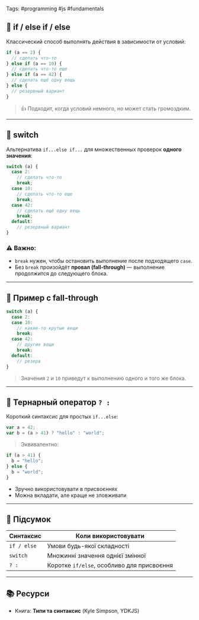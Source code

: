 Tags: #programming #js #fundamentals

## 🧠 if / else if / else

Классический способ выполнять действия в зависимости от условий:

```js
if (a == 2) {
  // сделать что-то
} else if (a == 10) {
  // сделать что-то еще
} else if (a == 42) {
  // сделать ещё одну вещь
} else {
  // резервный вариант
}
```

> 👍 Подходит, когда условий немного, но может стать громоздким.

---

## 🧩 switch

Альтернатива `if...else if...` для множественных проверок **одного значения**:

```js
switch (a) {
  case 2:
    // сделать что-то
    break;
  case 10:
    // сделать что-то еще
    break;
  case 42:
    // сделать ещё одну вещь
    break;
  default:
    // резервный вариант
}
```

### ⚠️ Важно:

- `break` нужен, чтобы остановить выполнение после подходящего `case`.
- Без `break` произойдёт **провал (fall-through)** — выполнение продолжится до следующего блока.

---

## 🔁 Пример с fall-through

```js
switch (a) {
  case 2:
  case 10:
    // какие-то крутые вещи
    break;
  case 42:
    // другие вещи
    break;
  default:
    // резерв
}
```

> Значения `2` и `10` приведут к выполнению одного и того же блока.

---

## 🎯 Тернарный оператор `? :`

Короткий синтаксис для простых `if...else`:

```js
var a = 42;
var b = (a > 41) ? "hello" : "world";
```

> Эквивалентно:

```js
if (a > 41) {
  b = "hello";
} else {
  b = "world";
}
```

- Зручно використовувати в присвоєннях
- Можна вкладати, але краще не зловживати

---

## 🧾 Підсумок

| Синтаксис      | Коли використовувати                        |
|----------------|---------------------------------------------|
| `if / else`    | Умови будь-якої складності                  |
| `switch`       | Множинні значення однієї змінної            |
| `? :`          | Коротке `if/else`, особливо для присвоєння  |

---

## 📚 Ресурси

- Книга: **Типи та синтаксис** (Kyle Simpson, YDKJS)
